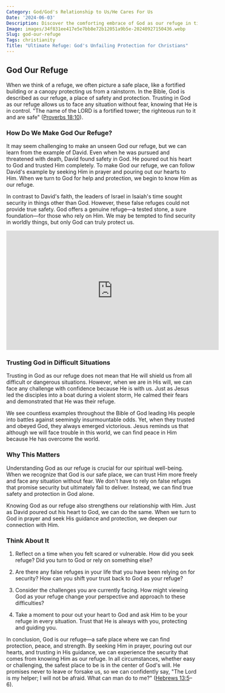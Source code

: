 ```yaml
---
Category: God/God's Relationship to Us/He Cares For Us
Date: '2024-06-03'
Description: Discover the comforting embrace of God as our refuge in times of trouble and uncertainty. Explore the profound sense of safety and solace found in faith.
Image: images/34f831ee417e5e7bb8e72b12051a9b5e-20240927150436.webp
Slug: god-our-refuge
Tags: christianity
Title: "Ultimate Refuge: God's Unfailing Protection for Christians"
---
```


## God Our Refuge

When we think of a refuge, we often picture a safe place, like a fortified building or a canopy protecting us from a rainstorm. In the Bible, God is described as our refuge, a place of safety and protection. Trusting in God as our refuge allows us to face any situation without fear, knowing that He is in control. "The name of the LORD is a fortified tower; the righteous run to it and are safe" ([Proverbs 18:10](https://www.bibleref.com/Proverbs/18/Proverbs-18-10.html)).

### How Do We Make God Our Refuge?

It may seem challenging to make an unseen God our refuge, but we can learn from the example of David. Even when he was pursued and threatened with death, David found safety in God. He poured out his heart to God and trusted Him completely. To make God our refuge, we can follow David's example by seeking Him in prayer and pouring out our hearts to Him. When we turn to God for help and protection, we begin to know Him as our refuge.

In contrast to David's faith, the leaders of Israel in Isaiah's time sought security in things other than God. However, these false refuges could not provide true safety. God offers a genuine refuge—a tested stone, a sure foundation—for those who rely on Him. We may be tempted to find security in worldly things, but only God can truly protect us.


<iframe width="560" height="315" src="https://www.youtube.com/embed/_x_C-nnbxrc" frameborder="0" allow="autoplay; encrypted-media" allowfullscreen></iframe>


### Trusting God in Difficult Situations

Trusting in God as our refuge does not mean that He will shield us from all difficult or dangerous situations. However, when we are in His will, we can face any challenge with confidence because He is with us. Just as Jesus led the disciples into a boat during a violent storm, He calmed their fears and demonstrated that He was their refuge.

We see countless examples throughout the Bible of God leading His people into battles against seemingly insurmountable odds. Yet, when they trusted and obeyed God, they always emerged victorious. Jesus reminds us that although we will face trouble in this world, we can find peace in Him because He has overcome the world.

### Why This Matters

Understanding God as our refuge is crucial for our spiritual well-being. When we recognize that God is our safe place, we can trust Him more freely and face any situation without fear. We don't have to rely on false refuges that promise security but ultimately fail to deliver. Instead, we can find true safety and protection in God alone.

Knowing God as our refuge also strengthens our relationship with Him. Just as David poured out his heart to God, we can do the same. When we turn to God in prayer and seek His guidance and protection, we deepen our connection with Him.

### Think About It

1. Reflect on a time when you felt scared or vulnerable. How did you seek refuge? Did you turn to God or rely on something else?

2. Are there any false refuges in your life that you have been relying on for security? How can you shift your trust back to God as your refuge?

3. Consider the challenges you are currently facing. How might viewing God as your refuge change your perspective and approach to these difficulties?

4. Take a moment to pour out your heart to God and ask Him to be your refuge in every situation. Trust that He is always with you, protecting and guiding you.

In conclusion, God is our refuge—a safe place where we can find protection, peace, and strength. By seeking Him in prayer, pouring out our hearts, and trusting in His guidance, we can experience the security that comes from knowing Him as our refuge. In all circumstances, whether easy or challenging, the safest place to be is in the center of God's will. He promises never to leave or forsake us, so we can confidently say, "The Lord is my helper; I will not be afraid. What can man do to me?" ([Hebrews 13:5](https://www.bibleref.com/Hebrews/13/Hebrews-13-5.html)–6).